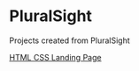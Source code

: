 # PluralSight
 Projects created from PluralSight

[HTML CSS Landing Page](https://tiffin-filion.github.io/PluralSight/HTMLCSS-LandingPage/index.html)